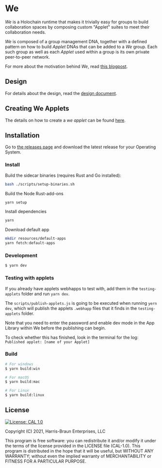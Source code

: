 # We

_We_ is a Holochain runtime that makes it trivially easy for groups to build collaboration spaces by composing custom "Applet" suites to meet their collaboration needs.

_We_ is composed of a group management DNA, together with a defined pattern on how to build _Applet_ DNAs that can be added to a _We_ group. Each such group as well as each _Applet_ used within a group is its own private peer-to-peer network.

For more about the motivation behind _We_, read [this blogpost](https://eric.harris-braun.com/blog/2022/07/26/id-390).

## Design

For details about the design, read the [design document](docs/Design.md).

## Creating We Applets

The details on how to create a _we applet_ can be found [here](docs/How-to-create-a-we-applet.md).

## Installation

Go to [the releases page](https://github.com/lightningrodlabs/we/releases) and download the latest release for your Operating System.

### Install

Build the sidecar binaries (requires Rust and Go installed):

```bash
bash ./scripts/setup-binaries.sh
```

Build the Node Rust-add-ons

```bash
yarn setup
```

Install dependencies

```bash
yarn
```

Download default app

```bash
mkdir resources/default-apps
yarn fetch:default-apps
```

### Development

```bash
$ yarn dev
```

### Testing with applets

If you already have applets webhapps to test with, add them in the `testing-applets` folder and run `yarn dev`.

The `scripts/publish-applets.js` is going to be executed when running `yern dev`, which will publish the applets `.webhapp` files that it finds in the `testing-applets` folder.

Note that you need to enter the password and enable dev mode in the App Library within We before the publishing can begin.

To check whether this has finished, look in the terminal for the log: `Published applet: [name of your Applet]`

### Build

```bash
# For windows
$ yarn build:win

# For macOS
$ yarn build:mac

# For Linux
$ yarn build:linux
```

## License

[![License: CAL 1.0](https://img.shields.io/badge/License-CAL%201.0-blue.svg)](https://github.com/holochain/cryptographic-autonomy-license)

Copyright (C) 2021, Harris-Braun Enterprises, LLC

This program is free software: you can redistribute it and/or modify it under the terms of the license
provided in the LICENSE file (CAL-1.0). This program is distributed in the hope that it will be useful,
but WITHOUT ANY WARRANTY; without even the implied warranty of MERCHANTABILITY or FITNESS FOR A PARTICULAR PURPOSE.
